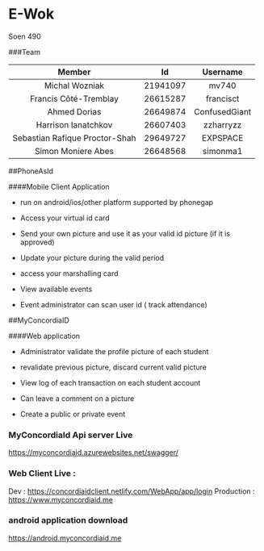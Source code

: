 # E-Wok
Soen 490

###Team

| Member                         | Id          | Username |
| :-------------: |:-------------:| :-----:               |
| Michal Wozniak                 | 21941097       | mv740 |
| Francis Côté-Tremblay          | 26615287       | francisct |
| Ahmed Dorias                   | 26649874       | ConfusedGiant |
| Harrison Ianatchkov            | 26607403       | zzharryzz |
| Sebastian Rafique Proctor-Shah | 29649727       | EXPSPACE |
| Simon Moniere Abes             | 26648568       | simonma1 |


##PhoneAsId

####Mobile Client Application

* run on android/ios/other platform supported by phonegap
* Access your virtual id card
* Send your own picture and use it as your valid id picture (if it is approved)
* Update your picture during the valid period
* access your marshalling card 

* View available events
* Event administrator can scan user id ( track attendance) 

##MyConcordiaID

####Web application
* Administrator validate the profile picture of each student  
* revalidate previous picture, discard current valid picture 
* View log of each transaction on each student account
* Can leave a comment on a picture

* Create a public or private event 


### MyConcordiaId Api server Live 
https://myconcordiaid.azurewebsites.net/swagger/

### Web Client Live :
Dev : https://concordiaidclient.netlify.com/WebApp/app/login
Production : https://www.myconcordiaid.me

### android application download 
https://android.myconcordiaid.me 

